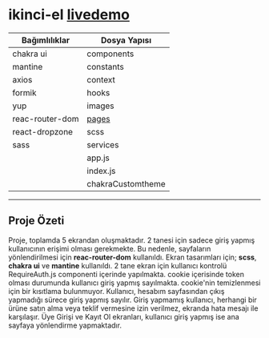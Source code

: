 # ikinci-el [livedemo](https://ikinci-el.netlify.app)

|Bağımlılıklar|Dosya Yapısı|
|--|--|
|chakra ui| components|
| mantine| constants|
|axios|context|
| formik| hooks|
| yup| images|
| reac-router-dom| [pages](#Pages)|
| react-dropzone|scss
| sass|services
| |app.js
| |index.js
| |chakraCustomtheme

---
## Proje Özeti
Proje, toplamda 5 ekrandan oluşmaktadır. 2 tanesi için sadece giriş yapmış kullanıcının erişimi olması gerekmekte. Bu nedenle, sayfaların
yönlendirilmesi için **reac-router-dom** kullanıldı. Ekran tasarımları için; **scss**, **chakra ui** ve **mantine** kullanıldı. 
2 tane ekran için kullanıcı kontrolü RequireAuth.js componenti içerinde yapılmakta. cookie içerisinde token olması durumunda kullanıcı giriş yapmış sayılmakta.
cookie'nin temizlenmesi için bir kısıtlama bulunmuyor. Kullanıcı, hesabım sayfasından çıkış yapmadığı sürece giriş yapmış sayılır. Giriş yapmamış kullanıcı,
herhangi bir ürüne satın alma veya teklif vermesine izin verilmez, ekranda hata mesajı ile karşılaşır. Üye Girişi ve Kayıt Ol ekranları, kullanıcı giriş yapmış ise
ana sayfaya yönlendirme yapmaktadır. 
